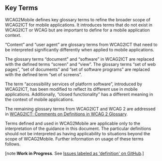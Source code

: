 ## Key Terms

WCAG2Mobile defines key glossary terms to refine the broader scope of WCAG2ICT for mobile applications. It introduces terms that do not exist in WCAG2ICT or WCAG but are important to define for a mobile application context.

“Content” and “user agent” are glossary terms from WCAG2ICT that need to be interpreted significantly differently when applied to mobile applications.

The glossary terms “document” and “software” in WCAG2ICT are replaced with the defined terms “screen” and “view”. The glossary terms “set of web pages”, “set of documents” and “set of software programs” are replaced with the defined term “set of screens”.

The term “accessibility services of platform software”, introduced by WCAG2ICT, has been modified to reflect its different use in mobile applications. Additionally, “closed functionality” has a different meaning in the context of mobile applications.

The remaining glossary terms from WCAG2ICT and WCAG 2 are addressed in [WCAG2ICT: Comments on Definitions in WCAG 2 Glossary](https://www.w3.org/TR/wcag2ict-22/#comments-on-definitions-in-wcag-2-glossary).

Terms defined and used in WCAG2Mobile are applicable only to the interpretation of the guidance in this document. The particular definitions should not be interpreted as having applicability to situations beyond the scope of WCAG2Mobile. Further information on usage of these terms follows.

[note:**Work in Progress**. See [Issues labeled as 'definition' on GitHub](https://github.com/w3c/matf/issues?q=is%3Aissue%20state%3Aopen%20label%3Adefinition).]
